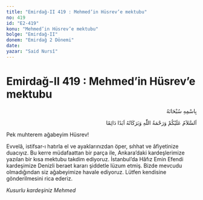 ```yaml
---
title: "Emirdağ-II 419 : Mehmed’in Hüsrev’e mektubu"
no: 419
id: "E2-419"
konu: "Mehmed’in Hüsrev’e mektubu"
bolge: "Emirdağ-II"
donem: "Emirdağ 2 Dönemi"
date: 
yazar: "Said Nursî"
---
```


# Emirdağ-II 419 : Mehmed’in Hüsrev’e mektubu

<p class="arabic" dir="rtl" title="Meal: “Her türlü noksan sıfatlardan yüce olan Allah’ın adıyla.”">بِاسْمِهِ سُبْحَانَهُ</p>

<p class="arabic" dir="rtl" title="Meal: “Allah’ın selâmı, rahmeti ve bereketleri, ebedî ve dâimî olarak üzerinize olsun.”">اَلسَّلاَمُ عَلَيْكُمْ وَرَحْمَةُ اللّٰهِ وَبَرَكَاتُهُ اَبَدًا دَائِمًا</p>

Pek muhterem ağabeyim Hüsrev!

Evvelâ, istifsar-ı hatırla el ve ayaklarınızdan öper, sıhhat ve âfiyetinize duacıyız. Bu kerre müdafaattan bir parça ile, Ankara’daki kardeşlerimize yazılan bir kısa mektubu takdim ediyoruz. İstanbul’da Hâfız Emin Efendi kardeşimize Denizli beraet kararı şiddetle lüzum etmiş. Bizde mevcudu olmadığından siz ağabeyimize havale ediyoruz. Lütfen kendisine gönderilmesini rica ederiz.

*Kusurlu kardeşiniz*
*Mehmed*
